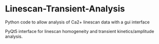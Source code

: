 # Linescan-Transient-Analysis
Python code to allow analysis of Ca2+ linescan data with a gui interface

PyQt5 interface for linescan homogeneity and transient kinetics/amplitude analysis. 
